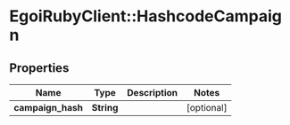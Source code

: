 # EgoiRubyClient::HashcodeCampaign

## Properties
Name | Type | Description | Notes
------------ | ------------- | ------------- | -------------
**campaign_hash** | **String** |  | [optional] 


